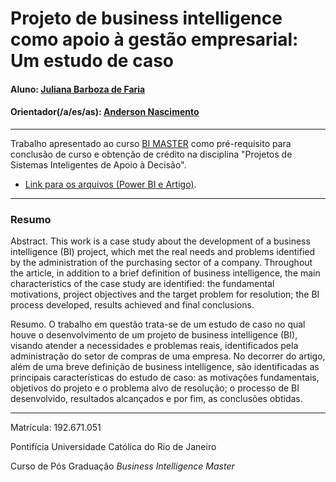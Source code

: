 # Projeto de business intelligence como apoio à gestão empresarial: Um estudo de caso

#### Aluno: [Juliana Barboza de Faria](https://github.com/jbfaria)
#### Orientador(/a/es/as): [Anderson Nascimento](https://github.com/insightds) 

---

Trabalho apresentado ao curso [BI MASTER](https://ica.puc-rio.ai/bi-master) como pré-requisito para conclusão de curso e obtenção de crédito na disciplina "Projetos de Sistemas Inteligentes de Apoio à Decisão".

- [Link para os arquivos (Power BI e Artigo)](https://github.com/jbfaria/projeto-finalBIMASTER). 

---

### Resumo

Abstract. This work is a case study about the development of a business intelligence (BI) project, which met the real needs and problems identified by the administration of the purchasing sector of a company. Throughout the article, in addition to a brief definition of business intelligence, the main characteristics of the case study are identified: the fundamental motivations, project objectives and the target problem for resolution; the BI process developed, results achieved and final conclusions.

Resumo. O trabalho em questão trata-se de um estudo de caso no qual houve o desenvolvimento de um projeto de business intelligence (BI), visando atender a necessidades e problemas reais, identificados pela administração do setor de compras de uma empresa. No decorrer do artigo, além de uma breve definição de business intelligence, são identificadas as principais características do estudo de caso: as motivações fundamentais, objetivos do projeto e o problema alvo de resolução; o processo de BI desenvolvido, resultados alcançados e por fim, as conclusões obtidas.

---

Matrícula: 192.671.051

Pontifícia Universidade Católica do Rio de Janeiro

Curso de Pós Graduação *Business Intelligence Master*
